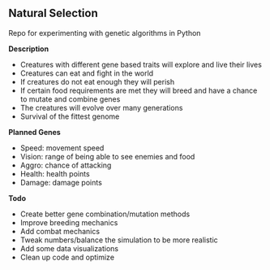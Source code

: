 ## Natural Selection
Repo for experimenting with genetic algorithms in Python

**Description**
* Creatures with different gene based traits will explore and live their lives
* Creatures can eat and fight in the world
* If creatures do not eat enough they will perish
* If certain food requirements are met they will breed and have a chance to mutate and combine genes
* The creatures will evolve over many generations
* Survival of the fittest genome

**Planned Genes**
* Speed: movement speed
* Vision: range of being able to see enemies and food
* Aggro: chance of attacking
* Health: health points
* Damage: damage points

**Todo**
* Create better gene combination/mutation methods
* Improve breeding mechanics
* Add combat mechanics
* Tweak numbers/balance the simulation to be more realistic
* Add some data visualizations
* Clean up code and optimize 